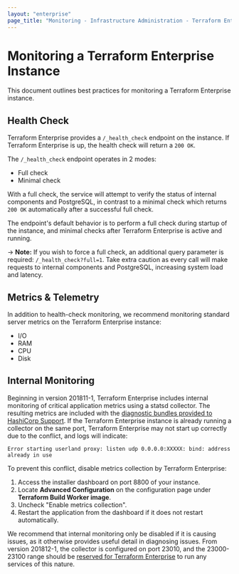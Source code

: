 ```yaml
---
layout: "enterprise"
page_title: "Monitoring - Infrastructure Administration - Terraform Enterprise"
---
```


# Monitoring a Terraform Enterprise Instance

This document outlines best practices for monitoring a Terraform Enterprise instance.

## Health Check

Terraform Enterprise provides a `/_health_check` endpoint on the instance. If Terraform Enterprise is up, the health check will return a `200 OK`.

The `/_health_check` endpoint operates in 2 modes:

- Full check
- Minimal check

With a full check, the service will attempt to verify the status of internal components and PostgreSQL, in contrast to a minimal check which returns `200 OK` automatically after a successful full check.

The endpoint's default behavior is to perform a full check during startup of the instance, and minimal checks after Terraform Enterprise is active and running.

-> **Note:** If you wish to force a full check, an additional query parameter is required: `/_health_check?full=1`. Take extra caution as every call will make requests to internal components and PostgreSQL, increasing system load and latency.

## Metrics & Telemetry

In addition to health-check monitoring, we recommend monitoring standard server metrics on the Terraform Enterprise instance:

- I/O
- RAM
- CPU
- Disk

## Internal Monitoring

Beginning in version 201811-1, Terraform Enterprise includes internal monitoring of critical application metrics using a statsd collector. The resulting metrics are included with the [diagnostic bundles provided to HashiCorp Support](../support/index.html). If the Terraform Enterprise instance is already running a collector on the same port, Terraform Enterprise may not start up correctly due to the conflict, and logs will indicate:

```
Error starting userland proxy: listen udp 0.0.0.0:XXXXX: bind: address already in use
```

To prevent this conflict, disable metrics collection by Terraform Enterprise:

1. Access the installer dashboard on port 8800 of your instance.
2. Locate **Advanced Configuration** on the configuration page under **Terraform Build Worker image**.
3. Uncheck "Enable metrics collection".
4. Restart the application from the dashboard if it does not restart automatically.

We recommend that internal monitoring only be disabled if it is causing issues, as it otherwise provides useful detail in diagnosing issues. From version 201812-1, the collector is configured on port 23010, and the 23000-23100 range should be [reserved for Terraform Enterprise](../before-installing/network-requirements.html) to run any services of this nature.
